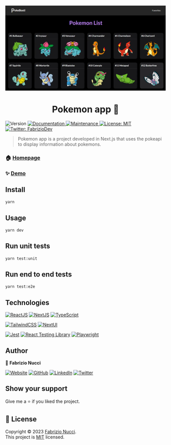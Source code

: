 ![PokemonApp](https://github.com/fabrinucci/next-pokemon-app/blob/main/public/home.webp)

<h1 align="center">Pokemon app 👋</h1>
<p>
  <img alt="Version" src="https://img.shields.io/badge/version-1.2.0-blue.svg?cacheSeconds=2592000" />
  <a href="https://github.com/fabrinucci/next-pokemon-app#readme" target="_blank">
    <img alt="Documentation" src="https://img.shields.io/badge/documentation-yes-brightgreen.svg" />
  </a>
  <a href="https://github.com/fabrinucci/next-pokemon-app/graphs/commit-activity" target="_blank">
    <img alt="Maintenance" src="https://img.shields.io/badge/Maintained%3F-yes-green.svg" />
  </a>
  <a href="https://github.com/fabrinucci/next-pokemon-app/blob/main/LICENSE" target="_blank">
    <img alt="License: MIT" src="https://img.shields.io/badge/License-MIT-yellow.svg" />
  </a>
  <a href="https://twitter.com/FabrizioDev" target="_blank">
    <img alt="Twitter: FabrizioDev" src="https://img.shields.io/twitter/follow/FabrizioDev.svg?style=social" />
  </a>
</p>

> Pokemon app is a project developed in Next.js that uses the pokeapi to display information about pokemons.

### 🏠 [Homepage](https://github.com/fabrinucci/next-pokemon-app)

### ✨ [Demo](https://pokemon-app-fn.vercel.app/)


## Install

```sh
yarn
```

## Usage

```sh
yarn dev
```

## Run unit tests
```sh
yarn test:unit
```

## Run end to end tests
```sh
yarn test:e2e
```

## Technologies

[![ReactJS](https://img.shields.io/static/v1?label=&message=reactjs&color=149ECA&logo=react&logoColor=white&style=for-the-badge)](https://react.dev/)
[![NextJS](https://img.shields.io/static/v1?label=&message=nextjs&color=0d0d0d&logo=next.js&logoColor=white&style=for-the-badge)](https://nextjs.org/)
[![TypeScript](https://img.shields.io/static/v1?label=&message=typescript&color=3178C6&logo=typescript&logoColor=white&style=for-the-badge)](https://www.typescriptlang.org/)

[![TailwindCSS](https://img.shields.io/static/v1?label=&message=TailwindCSS&color=06B6D4&logo=tailwindcss&logoColor=white&style=for-the-badge)](https://tailwindcss.com/)
[![NextUI](https://img.shields.io/static/v1?label=&message=nextui&color=0d0d0d&logo=nextui&logoColor=white&style=for-the-badge)](https://nextui.org/)

[![Jest](https://img.shields.io/static/v1?label=&message=jest&color=C21325&logo=jest&logoColor=white&style=for-the-badge)](https://jestjs.io/)
[![React Testing Library](https://img.shields.io/static/v1?label=&message=testing-library&color=E33332&logo=testing-library&logoColor=white&style=for-the-badge)](https://testing-library.com/)
[![Playwright](https://img.shields.io/static/v1?label=&message=playwright&color=2EAD33&logo=playwright&logoColor=white&style=for-the-badge)](https://playwright.dev/)


## Author

👤 **Fabrizio Nucci**

[![Website](https://img.shields.io/static/v1?label=&message=website&color=CCCCF1&style=for-the-badge)](https://fabrinucci.github.io)
[![GitHub](https://img.shields.io/static/v1?label=&message=github&color=181717&logo=github&logoColor=white&style=for-the-badge)](https://github.com/fabrinucci)
[![LinkedIn](https://img.shields.io/static/v1?label=&message=linkedin&color=0A66C2&logo=linkedin&logoColor=white&style=for-the-badge)](https://linkedin.com/in/fabrinucci)
[![Twitter](https://img.shields.io/static/v1?label=&message=twitter&color=1D9BF0&logo=twitter&logoColor=white&style=for-the-badge)](https://twitter.com/FabrizioDev)

## Show your support

Give me a ⭐️ if you liked the project.

## 📝 License

Copyright © 2023 [Fabrizio Nucci](https://github.com/fabrinucci).<br />
This project is [MIT](https://github.com/fabrinucci/next-pokemon-app/blob/main/LICENCE) licensed.